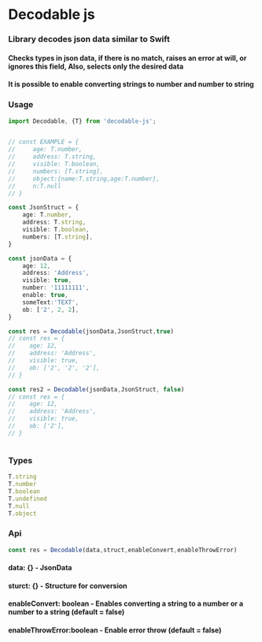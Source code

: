 # Decodable js
### Library decodes json data similar to Swift

#### Checks types in json data, if there is no match, raises an error at will, or ignores this field, Also, selects only the desired data
#### It is possible to enable converting strings to number and number to string
### Usage

```ts
import Decodable, {T} from 'decodable-js';


// const EXAMPLE = {
//     age: T.number,
//     address: T.string,
//     visible: T.boolean,
//     numbers: [T.string],
//     object:{name:T.string,age:T.number},
//     n:T.null
// }

const JsonStruct = {
    age: T.number,
    address: T.string,
    visible: T.boolean,
    numbers: [T.string],
}

const jsonData = {
    age: 12,
    address: 'Address',
    visible: true,
    number: '11111111',
    enable: true,
    someText:'TEXT',
    ob: ['2', 2, 2],
}

const res = Decodable(jsonData,JsonStruct,true)
// const res = {
//    age: 12,
//    address: 'Address',
//    visible: true,
//    ob: ['2', '2', '2'],
// }

const res2 = Decodable(jsonData,JsonStruct, false)
// const res = {
//    age: 12,
//    address: 'Address',
//    visible: true,
//    ob: ['2'],
// }



```

### Types

```ts
T.string
T.number
T.boolean
T.undefined
T.null
T.object
```

### Api

```ts
const res = Decodable(data,struct,enableConvert,enableThrowError)
```
#### data: {} - JsonData
#### sturct: {} - Structure for conversion
#### enableConvert: boolean - Enables converting a string to a number or a number to a string (default = false)
#### enableThrowError:boolean - Enable error throw (default = false)


